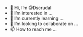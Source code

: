 - 👋 Hi, I’m @Dscrudal
- 👀 I’m interested in ...
- 🌱 I’m currently learning ...
- 💞️ I’m looking to collaborate on ...
- 📫 How to reach me ...

<!---
Dscrudal/Dscrudal is a ✨ special ✨ repository because its `README.md` (this file) appears on your GitHub profile.
You can click the Preview link to take a look at your changes.
--->
